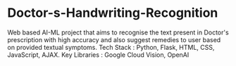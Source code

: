# Doctor-s-Handwriting-Recognition
Web based AI-ML project that aims to recognise the text present in Doctor's prescription with high accuracy and also suggest remedies to user based on provided textual symptoms. Tech Stack : Python, Flask, HTML, CSS, JavaScript, AJAX. Key Libraries : Google Cloud Vision, OpenAI
